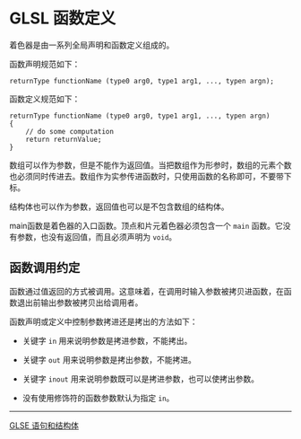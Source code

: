 # GLSL 函数定义

着色器是由一系列全局声明和函数定义组成的。

函数声明规范如下：

```
returnType functionName (type0 arg0, type1 arg1, ..., typen argn);
```

函数定义规范如下：

```
returnType functionName (type0 arg0, type1 arg1, ..., typen argn)
{
    // do some computation
    return returnValue;
}
```

数组可以作为参数，但是不能作为返回值。当把数组作为形参时，数组的元素个数也必须同时传进去。数组作为实参传进函数时，只使用函数的名称即可，不要带下标。

结构体也可以作为参数，返回值也可以是不包含数组的结构体。

main函数是着色器的入口函数。顶点和片元着色器必须包含一个 `main` 函数。它没有参数，也没有返回值，而且必须声明为 `void`。

## 函数调用约定

函数通过值返回的方式被调用。这意味着，在调用时输入参数被拷贝进函数，在函数退出前输出参数被拷贝出给调用者。

函数声明或定义中控制参数拷进还是拷出的方法如下：

- 关键字 `in` 用来说明参数是拷进参数，不能拷出。

- 关键字 `out` 用来说明参数是拷出参数，不能拷进。

- 关键字 `inout` 用来说明参数既可以是拷进参数，也可以使拷出参数。

- 没有使用修饰符的函数参数默认为指定 `in`。

---

[GLSE 语句和结构体](http://blog.csdn.net/hgl868/article/details/7876225)
